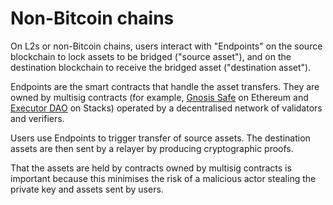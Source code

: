 # Non-Bitcoin chains

On L2s or non-Bitcoin chains, users interact with "Endpoints" on the source blockchain to lock assets to be bridged ("source asset"), and on the destination blockchain to receive the bridged asset ("destination asset").

Endpoints are the smart contracts that handle the asset transfers. They are owned by multisig contracts (for example, [Gnosis Safe](https://safe.global/) on Ethereum and [Executor DAO](https://explorer.stacks.co/txid/0xf4bd95ea0486e6a50ae632c613f1d72b2a5bbbc4211b494cd0f1d3443658544d?chain=mainnet) on Stacks) operated by a decentralised network of validators and verifiers.

Users use Endpoints to trigger transfer of source assets. The destination assets are then sent by a relayer by producing cryptographic proofs.

That the assets are held by contracts owned by multisig contracts is important because this minimises the risk of a malicious actor stealing the private key and assets sent by users.
